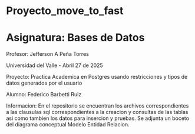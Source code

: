 # Proyecto_move_to_fast
# Asignatura: Bases de Datos

Profesor: 
Jefferson A Peña Torres

Universidad del Valle - Abril 27 de 2025


Proyecto:
Practica Academica en Postgres usando restricciones y tipos de datos generados por el usuario


Alumno: Federico Barbetti Ruiz

Informacion: En el repositorio se encuentran los archivos correspondientes a las clausulas sql correspondientes a la creacion y consultas de las tablas asi como tambien los datos para insercion y pruebas.
Se adjunta un boceto del diagrama conceptual Modelo Entidad Relacion.
